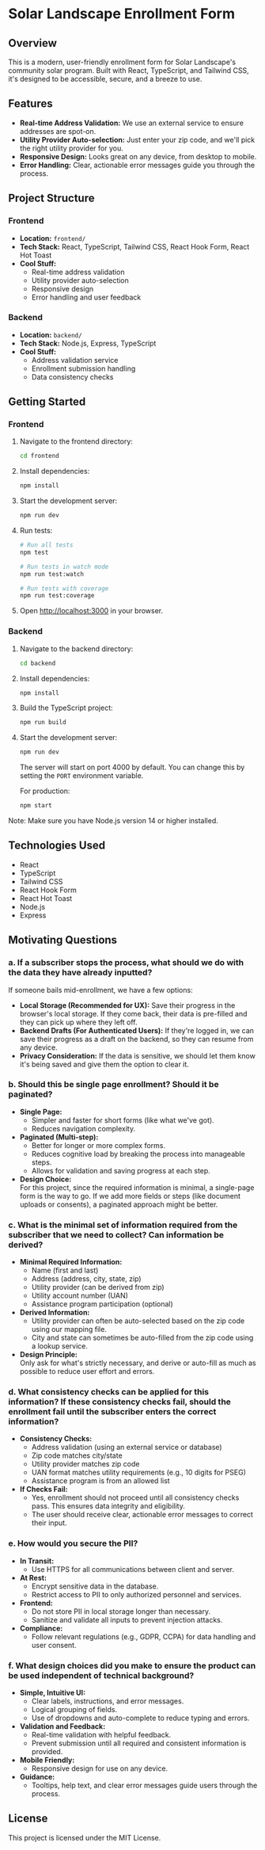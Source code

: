 # Solar Landscape Enrollment Form

## Overview
This is a modern, user-friendly enrollment form for Solar Landscape's community solar program. Built with React, TypeScript, and Tailwind CSS, it's designed to be accessible, secure, and a breeze to use.

## Features
- **Real-time Address Validation:** We use an external service to ensure addresses are spot-on.
- **Utility Provider Auto-selection:** Just enter your zip code, and we'll pick the right utility provider for you.
- **Responsive Design:** Looks great on any device, from desktop to mobile.
- **Error Handling:** Clear, actionable error messages guide you through the process.

## Project Structure

### Frontend
- **Location:** `frontend/`
- **Tech Stack:** React, TypeScript, Tailwind CSS, React Hook Form, React Hot Toast
- **Cool Stuff:**
  - Real-time address validation
  - Utility provider auto-selection
  - Responsive design
  - Error handling and user feedback

### Backend
- **Location:** `backend/`
- **Tech Stack:** Node.js, Express, TypeScript
- **Cool Stuff:**
  - Address validation service
  - Enrollment submission handling
  - Data consistency checks

## Getting Started

### Frontend
1. Navigate to the frontend directory:
   ```bash
   cd frontend
   ```
2. Install dependencies:
   ```bash
   npm install
   ```
3. Start the development server:
   ```bash
   npm run dev
   ```
4. Run tests:
   ```bash
   # Run all tests
   npm test

   # Run tests in watch mode
   npm run test:watch

   # Run tests with coverage
   npm run test:coverage
   ```

5. Open [http://localhost:3000](http://localhost:3000) in your browser.

### Backend
1. Navigate to the backend directory:
   ```bash
   cd backend
   ```

2. Install dependencies:
   ```bash
   npm install
   ```

3. Build the TypeScript project:
   ```bash
   npm run build
   ```

4. Start the development server:
   ```bash
   npm run dev
   ```

   The server will start on port 4000 by default. You can change this by setting the `PORT` environment variable.

   For production:
   ```bash
   npm start
   ```

Note: Make sure you have Node.js version 14 or higher installed.

## Technologies Used
- React
- TypeScript
- Tailwind CSS
- React Hook Form
- React Hot Toast
- Node.js
- Express

## Motivating Questions

### a. If a subscriber stops the process, what should we do with the data they have already inputted?
If someone bails mid-enrollment, we have a few options:
- **Local Storage (Recommended for UX):** Save their progress in the browser's local storage. If they come back, their data is pre-filled and they can pick up where they left off.
- **Backend Drafts (For Authenticated Users):** If they're logged in, we can save their progress as a draft on the backend, so they can resume from any device.
- **Privacy Consideration:** If the data is sensitive, we should let them know it's being saved and give them the option to clear it.

### b. Should this be single page enrollment? Should it be paginated?
- **Single Page:**  
  - Simpler and faster for short forms (like what we've got).
  - Reduces navigation complexity.
- **Paginated (Multi-step):**  
  - Better for longer or more complex forms.
  - Reduces cognitive load by breaking the process into manageable steps.
  - Allows for validation and saving progress at each step.
- **Design Choice:**  
  For this project, since the required information is minimal, a single-page form is the way to go. If we add more fields or steps (like document uploads or consents), a paginated approach might be better.

### c. What is the minimal set of information required from the subscriber that we need to collect? Can information be derived?
- **Minimal Required Information:**
  - Name (first and last)
  - Address (address, city, state, zip)
  - Utility provider (can be derived from zip)
  - Utility account number (UAN)
  - Assistance program participation (optional)
- **Derived Information:**
  - Utility provider can often be auto-selected based on the zip code using our mapping file.
  - City and state can sometimes be auto-filled from the zip code using a lookup service.
- **Design Principle:**  
  Only ask for what's strictly necessary, and derive or auto-fill as much as possible to reduce user effort and errors.

### d. What consistency checks can be applied for this information? If these consistency checks fail, should the enrollment fail until the subscriber enters the correct information?
- **Consistency Checks:**
  - Address validation (using an external service or database)
  - Zip code matches city/state
  - Utility provider matches zip code
  - UAN format matches utility requirements (e.g., 10 digits for PSEG)
  - Assistance program is from an allowed list
- **If Checks Fail:**  
  - Yes, enrollment should not proceed until all consistency checks pass. This ensures data integrity and eligibility.
  - The user should receive clear, actionable error messages to correct their input.

### e. How would you secure the PII?
- **In Transit:**  
  - Use HTTPS for all communications between client and server.
- **At Rest:**  
  - Encrypt sensitive data in the database.
  - Restrict access to PII to only authorized personnel and services.
- **Frontend:**  
  - Do not store PII in local storage longer than necessary.
  - Sanitize and validate all inputs to prevent injection attacks.
- **Compliance:**  
  - Follow relevant regulations (e.g., GDPR, CCPA) for data handling and user consent.

### f. What design choices did you make to ensure the product can be used independent of technical background?
- **Simple, Intuitive UI:**  
  - Clear labels, instructions, and error messages.
  - Logical grouping of fields.
  - Use of dropdowns and auto-complete to reduce typing and errors.
- **Validation and Feedback:**  
  - Real-time validation with helpful feedback.
  - Prevent submission until all required and consistent information is provided.
- **Mobile Friendly:**  
  - Responsive design for use on any device.
- **Guidance:**  
  - Tooltips, help text, and clear error messages guide users through the process.

## License
This project is licensed under the MIT License. 